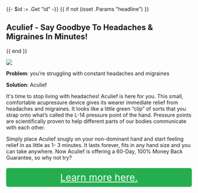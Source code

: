 {{- $id := .Get "id" -}}
{{ if not (isset .Params "headline") }}
## Aculief - Say Goodbye To Headaches & Migraines In Minutes!

{{ end }}

[![](/list/xy-find-it-title.jpg)](https://t.gadgetadvisers.com/click/{{$id}})

**Problem**: you’re struggling with constant headaches and migraines

**Solution**: Aculief

It's time to stop living with headaches! Aculief is here for you. This small, comfortable acupressure device gives its wearer immediate relief from headaches and migraines. It looks like a little green “clip” of sorts that you strap onto what’s called the L-14 pressure point of the hand. Pressure points are scientifically proven to help different parts of our bodies communicate with each other. 

Simply place Aculief snugly on your non-dominant hand and start feeling relief in as little as 1- 3 minutes. It lasts forever, fits in any hand size and you can take anywhere.
Now Aculief is offering a 60-Day, 100% Money Back Guarantee, so why not try?

<a href="(https://t.gadgetadvisers.com/click/{{$id}})" style="color: white;">
   <div style="text-align:center;background-color:#25ae4e;margin-bottom:20px;margin-top:20px;width: 100%;-webkit-border-radius: 5px;">
      <div style="color: white; padding: 10px;font-size: 26px;">
         Learn more here.
      </div>
   </div>
</a>